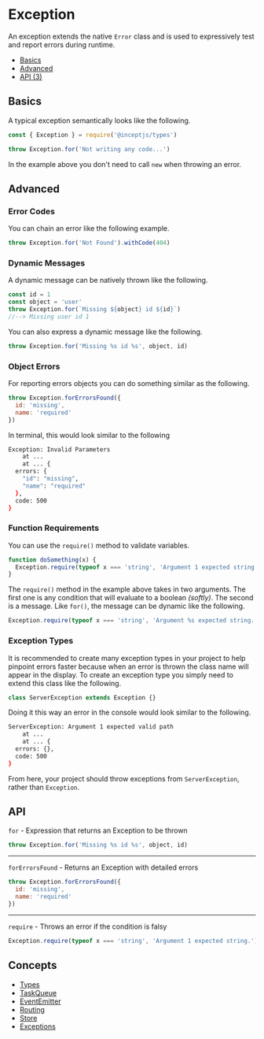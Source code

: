 # Exception

An exception extends the native `Error` class and is used to 
expressively test and report errors during runtime.

 - [Basics](#basic)
 - [Advanced](#advanced)
 - [API (3)](#api)

<a name="basic"></a>
## Basics

A typical exception semantically looks like the following.

```js
const { Exception } = require('@inceptjs/types')

throw Exception.for('Not writing any code...')
```

In the example above you don't need to call `new` when throwing an 
error.

<a name="advanced"></a>
## Advanced

### Error Codes

You can chain an error like the following example.

```js
throw Exception.for('Not Found').withCode(404)
```

### Dynamic Messages

A dynamic message can be natively thrown like the following.

```js
const id = 1
const object = 'user'
throw Exception.for(`Missing ${object} id ${id}`) 
//--> Missing user id 1
```

You can also express a dynamic message like the following.

```js
throw Exception.for('Missing %s id %s', object, id) 
```

### Object Errors

For reporting errors objects you can do something similar as the 
following.

```js
throw Exception.forErrorsFound({
  id: 'missing',
  name: 'required'
})
```

In terminal, this would look similar to the following

```bash
Exception: Invalid Parameters
    at ...
    at ... {
  errors: {
    "id": "missing",
    "name": "required"
  },
  code: 500
}
```

### Function Requirements

You can use the `require()` method to validate variables.

```js
function doSomething(x) {
  Exception.require(typeof x === 'string', 'Argument 1 expected string.')
}
```

The `require()` method in the example above takes in two arguments. The
first one is any condition that will evaluate to a boolean *(softly)*.
The second is a message. Like `for()`, the message can be dynamic like
the following.

```js
Exception.require(typeof x === 'string', 'Argument %s expected string.', 1)
```

### Exception Types

It is recommended to create many exception types in your project to 
help pinpoint errors faster because when an error is thrown the class 
name will appear in the display. To create an exception type you simply
need to extend this class like the following.

```js
class ServerException extends Exception {}
```

Doing it this way an error in the console would look similar to the 
following.

```bash
ServerException: Argument 1 expected valid path
    at ...
    at ... {
  errors: {},
  code: 500
}
```

From here, your project should throw exceptions from `ServerException`,
rather than `Exception`.

<a name="api"></a>
## API

 `for` - Expression that returns an Exception to be thrown

```js
throw Exception.for('Missing %s id %s', object, id) 
```

----

 `forErrorsFound` - Returns an Exception with detailed errors

```js
throw Exception.forErrorsFound({
  id: 'missing',
  name: 'required'
})
```

----

 `require` - Throws an error if the condition is falsy

```js
Exception.require(typeof x === 'string', 'Argument 1 expected string.')
```

## Concepts

 - [Types](./types.md)
 - [TaskQueue](./taskqueue.md)
 - [EventEmitter](./events.md)
 - [Routing](./routing.md)
 - [Store](./store.md)
 - [Exceptions](./exception.md)